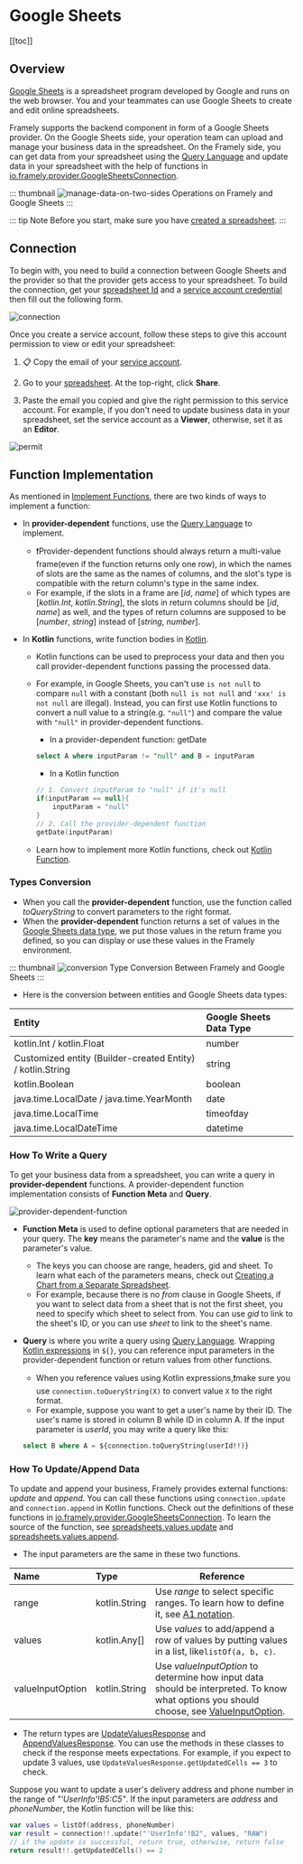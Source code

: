 # Google Sheets

[[toc]]

## Overview

[Google Sheets](https://www.google.com/sheets/about/#overview) is a spreadsheet program developed by Google and runs on the web browser. You and your teammates can use Google Sheets to create and edit online spreadsheets.

Framely supports the backend component in form of a Google Sheets provider. On the Google Sheets side, your operation team can upload and manage your business data in the spreadsheet. On the Framely side, you can get data from your spreadsheet using the [Query Language](https://developers.google.com/chart/interactive/docs/querylanguage) and update data in your spreadsheet with the help of functions in [io.framely.provider.GoogleSheetsConnection](https://framely.naturali.io/org/5fa0e7dcf549c817cf952edd/agent/62d75a50d1bd62bdd2333bd3/frame/62d75bfad1bd62bdd2333bdb).

::: thumbnail
![manage-data-on-two-sides](/images/provider/googlesheets/manage-data-on-two-sides.png)
Operations on Framely and Google Sheets
:::

::: tip Note
Before you start, make sure you have [created a spreadsheet](https://support.google.com/docs/answer/6000292?hl=en).
:::

## Connection

To begin with, you need to build a connection between Google Sheets and the provider so that the provider gets access to your spreadsheet. To build the connection, get your [spreadsheet Id](https://developers.google.com/sheets/api/guides/concepts#spreadsheet) and a [service account credential](https://developers.google.com/workspace/guides/create-credentials#service-account) then fill out the following form.

![connection](/images/provider/googlesheets/connection.png)

Once you create a service account, follow these steps to give this account permission to view or edit your spreadsheet:

1. :clipboard: Copy the email of your [service account](https://console.cloud.google.com/iam-admin/serviceaccounts).

2. Go to your [spreadsheet](https://docs.google.com/spreadsheets/u/0/). At the top-right, click **Share**.
3. Paste the email you copied and give the right permission to this service account. For example, if you don't need to update business data in your spreadsheet, set the service account as a **Viewer**, otherwise, set it as an **Editor**.

![permit](/images/provider/googlesheets/permit.png)

## Function Implementation
As mentioned in [Implement Functions](./reference/providers/overview.html#implement-functions), there are two kinds of ways to implement a function:
- In **provider-dependent** functions, use the [Query Language](https://developers.google.com/chart/interactive/docs/querylanguage) to implement.
  - :exclamation:Provider-dependent functions should always return a multi-value frame(even if the function returns only one row), in which the names of slots are the same as the names of columns, and the slot's type is compatible with the return column's type in the same index.
  - For example, if the slots in a frame are [_id_, _name_] of which types are [_kotlin.Int_, _kotlin.String_], the slots in return columns should be [_id_, _name_] as well, and the types of return columns are supposed to be [_number_, _string_] instead of [_string_, _number_].

- In **Kotlin** functions, write function bodies in [Kotlin](https://kotlinlang.org/docs/functions.html).
  - Kotlin functions can be used to preprocess your data and then you call provider-dependent functions passing the processed data.
    
  - For example, in Google Sheets, you can't use `is not null` to compare `null` with a constant (both `null is not null` and `'xxx' is not null` are illegal). Instead, you can first use Kotlin functions to convert a null value to a string(e.g. `"null"`) and compare the value with `"null"` in provider-dependent functions.
    - In a provider-dependent function: getDate
    ```sql   
    select A where inputParam != "null" and B = inputParam
    ```
    - In a Kotlin function
  
    ```kotlin 
    // 1. Convert inputParam to "null" if it's null
    if(inputParam == null){
        inputParam = "null"
    }
    // 2. Call the provider-dependent function
    getDate(inputParam)
    ```

  - Learn how to implement more Kotlin functions, check out [Kotlin Function](../annotations/kotlinexpression.md).

### Types Conversion

- When you call the **provider-dependent** function, use the function called _toQueryString_ to convert parameters to the right format.
- When the **provider-dependent** function returns a set of values in the [Google Sheets data type](https://developers.google.com/chart/interactive/docs/querylanguage#literals), we put those values in the return frame you defined, so you can display or use these values in the Framely environment.

::: thumbnail
![conversion](/images/provider/googlesheets/conversion.png)
Type Conversion Between Framely and Google Sheets
:::

- Here is the conversion between entities and Google Sheets data types:

| Entity                                                     | Google Sheets Data Type |   
|:-----------------------------------------------------------|:------------------------|
| kotlin.Int / kotlin.Float                                  | number                  |
| Customized entity (Builder-created Entity) / kotlin.String | string                  |
| kotlin.Boolean                                             | boolean                 |
| java.time.LocalDate / java.time.YearMonth                  | date                    |
| java.time.LocalTime                                        | timeofday               |
| java.time.LocalDateTime                                    | datetime                | 


### How To Write a Query
To get your business data from a spreadsheet, you can write a query in **provider-dependent** functions. A provider-dependent function implementation consists of **Function Meta** and **Query**.

![provider-dependent-function](/images/provider/googlesheets/provider-dependent-function.png)

- **Function Meta** is used to define optional parameters that are needed in your query. The **key** means the parameter's name and the **value** is the parameter's value.
  - The keys you can choose are range, headers, gid and sheet. To learn what each of the parameters means, check out [Creating a Chart from a Separate Spreadsheet](https://developers.google.com/chart/interactive/docs/spreadsheets#creating-a-chart-from-a-separate-spreadsheet).
  - For example, because there is no _from_ clause in Google Sheets, if you want to select data from a sheet that is not the first sheet, you need to specify which sheet to select from. You can use _gid_ to link to the sheet's ID, or you can use _sheet_ to link to the sheet's name.

- **Query** is where you write a query using [Query Language](https://developers.google.com/chart/interactive/docs/querylanguage). Wrapping [Kotlin expressions](../annotations/kotlinexpression.md) in `${}`, you can reference input parameters in the provider-dependent function or return values from other functions.
  - When you reference values using Kotlin expressions,:exclamation:make sure you use `connection.toQueryString(X)` to convert value `X` to the right format.
  - For example, suppose you want to get a user's name by their ID. The user's name is stored in column B while ID in column A. If the input parameter is _userId_, you may write a query like this:
  ```sql
  select B where A = ${connection.toQueryString(userId!!)}
  ```

### How To Update/Append Data

To update and append your business, Framely provides external functions: _update_ and _append_. You can call these functions using `connection.update` and `connection.append` in Kotlin functions. Check out the definitions of these functions in [io.framely.provider.GoogleSheetsConnection](https://framely.naturali.io/org/5fa0e7dcf549c817cf952edd/agent/62d75a50d1bd62bdd2333bd3/frame/62d75bfad1bd62bdd2333bdb). To learn the source of the function, see [spreadsheets.values.update](https://developers.google.com/sheets/api/reference/rest/v4/spreadsheets.values/update) and [spreadsheets.values.append](https://developers.google.com/sheets/api/reference/rest/v4/spreadsheets.values/append).

- The input parameters are the same in these two functions. 

| Name             | Type                | Reference                                                                                                                                                                                                           |   
|:-----------------|:--------------------|---------------------------------------------------------------------------------------------------------------------------------------------------------------------------------------------------------------------|
| range            | kotlin.String       | Use _range_ to select specific ranges. To learn how to define it, see [A1 notation](https://developers.google.com/sheets/api/guides/concepts#cell).                                                                 |
| values           | kotlin.Any[]        | Use _values_ to add/append a row of values by putting values in a list, like`listOf(a, b, c)`.                                                                                                                      |
| valueInputOption | kotlin.String       | Use _valueInputOption_ to determine how input data should be interpreted. To know what options you should choose, see [ValueInputOption](https://developers.google.com/sheets/api/reference/rest/v4/ValueInputOption). |


- The return types are [UpdateValuesResponse](https://developers.google.com/resources/api-libraries/documentation/sheets/v4/java/latest/com/google/api/services/sheets/v4/model/UpdateValuesResponse.html#UpdateValuesResponse--) and  [AppendValuesResponse](https://developers.google.com/resources/api-libraries/documentation/sheets/v4/java/latest/com/google/api/services/sheets/v4/model/AppendValuesResponse.html#AppendValuesResponse--). You can use the methods in these classes to check if the response meets expectations. For example, if you expect to update 3 values, use `UpdateValuesResponse.getUpdatedCells == 3` to check.

Suppose you want to update a user's delivery address and phone number in the range of _"'UserInfo'!B5:C5"_. If the input parameters are _address_ and _phoneNumber_, the Kotlin function will be like this:
```kotlin
var values = listOf(address, phoneNumber)
var result = connection!!.update("'UserInfo'!B2", values, "RAW")
// if the update is successful, return true, otherwise, return false
return result!!.getUpdatedCells() == 2
```
